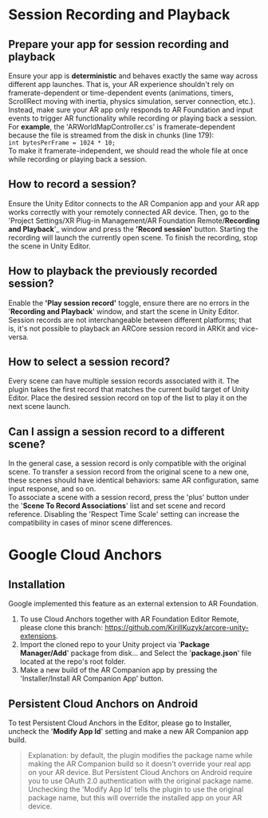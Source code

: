 # Session Recording and Playback

## Prepare your app for session recording and playback
Ensure your app is **deterministic** and behaves exactly the same way across different app launches. That is, your AR experience shouldn't rely on framerate-dependent or time-dependent events (animations, timers, ScrollRect moving with inertia, physics simulation, server connection, etc.). Instead, make sure your AR app only responds to AR Foundation and input events to trigger AR functionality while recording or playing back a session.  
For **example**, the 'ARWorldMapController.cs' is framerate-dependent because the file is streamed from the disk in chunks (line 179):  
`int bytesPerFrame = 1024 * 10;  `  
To make it framerate-independent, we should read the whole file at once while recording or playing back a session.

## How to record a session?
Ensure the Unity Editor connects to the AR Companion app and your AR app works correctly with your remotely connected AR device.
Then, go to the 'Project Settings/XR Plug-in Management/AR Foundation Remote/**Recording and Playback**'_ window and press the **'Record session'** button. Starting the recording will launch the currently open scene. To finish the recording, stop the scene in Unity Editor.

## How to playback the previously recorded session?
Enable the **'Play session record'** toggle, ensure there are no errors in the '**Recording and Playback**' window, and start the scene in Unity Editor.
Session records are not interchangeable between different platforms; that is, it's not possible to playback an ARCore session record in ARKit and vice-versa.

## How to select a session record?
Every scene can have multiple session records associated with it. The plugin takes the first record that matches the current build target of Unity Editor. Place the desired session record on top of the list to play it on the next scene launch.

## Can I assign a session record to a different scene?
In the general case, a session record is only compatible with the original scene. To transfer a session record from the original scene to a new one, these scenes should have identical behaviors: same AR configuration, same input response, and so on.  
To associate a scene with a session record, press the 'plus' button under the '**Scene To Record Associations**' list and set scene and record reference. Disabling the 'Respect Time Scale' setting can increase the compatibility in cases of minor scene differences.    
    
# Google Cloud Anchors
## Installation
Google implemented this feature as an external extension to AR Foundation.  
1. To use Cloud Anchors together with AR Foundation Editor Remote, please clone this branch: https://github.com/KirillKuzyk/arcore-unity-extensions.  
2. Import the cloned repo to your Unity project via '**Package Manager/Add**' package from disk... and Select the '**package.json**' file located at the repo's root folder.
3. Make a new build of the AR Companion app by pressing the 'Installer/Install AR Companion App' button.

## Persistent Cloud Anchors on Android
To test Persistent Cloud Anchors in the Editor, please go to Installer, uncheck the '**Modify App Id**' setting and make a new AR Companion app build.
>Explanation: by default, the plugin modifies the package name while making the AR Companion build so it doesn't override your real app on your AR device. 
		    But Persistent Cloud Anchors on Android require you to use OAuth 2.0 authentication with the original package name. 
		    Unchecking the 'Modify App Id' tells the plugin to use the original package name, but this will override the installed app on your AR device.
        
